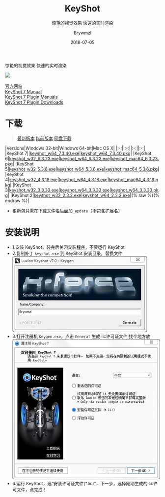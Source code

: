 ﻿---
layout:     post
title:      KeyShot
subtitle:   惊艳的视觉效果 快速的实时渲染
date:       2018-07-05
author:     Brywmzl
header-img: img/keyshot/keyshot-7-viewer-section-04.jpg
catalog: true
tags: [Keyshot]
categories: [渲染引擎]
---
惊艳的视觉效果 快速的实时渲染

<!--more-->

![](/img/keyshot/Integration_Splash_2016.png)  

[官方网站](https://www.keyshot.com/)  
[KeyShot 7 Manual](https://luxion.atlassian.net/wiki/spaces/K7M/overview)  
[KeyShot 7 Plugin Manuals](https://luxion.atlassian.net/wiki/x/WQ5JAg)  
[KeyShot 7 Plugin Downloads](https://www.keyshot.com/resources/downloads/plugins)  

# 下载
> [最新版本](https://www.keyshot.com/try/)
> [以前版本](https://www.keyshot.com/resources/downloads/previous-versions/)
> [网盘下载](https://pan.baidu.com/s/1geOKjXx)  

|Versions|Windows 32-bit|Windows 64-bit|Mac OS X|
|:-:||:-:||:-:||:-:|
|KeyShot 7||[keyshot_w64_7.3.40.exe](https://s3.amazonaws.com/download.keyshot.com/keyshot7/keyshot_w64_7.3.40.exe)|[keyshot_w64_7.3.40.pkg](https://s3.amazonaws.com/download.keyshot.com/keyshot7/keyshot_mac64_7.3.40.pkg)|
|KeyShot 6|[keyshot_w32_6.3.23.exe](http://s3.amazonaws.com/download.keyshot.com/keyshot_w32_6.3.23.exe)|[keyshot_w64_6.3.23.exe](http://s3.amazonaws.com/download.keyshot.com/keyshot_w64_6.3.23.exe)|[keyshot_mac64_6.3.23.pkg](http://s3.amazonaws.com/download.keyshot.com/keyshot_mac64_6.3.23.pkg)|
|KeyShot 5|[keyshot_w32_5.3.6.exe](http://download.keyshot.com/keyshot_w32_5.3.6.exe)|[keyshot_w64_5.3.6.exe](http://download.keyshot.com/keyshot_w64_5.3.6.exe)|[keyshot_mac64_5.3.6.pkg](http://download.keyshot.com/keyshot_mac64_5.3.6.pkg)|
|KeyShot 4|[keyshot_w32_4.3.18.exe](https://s3.amazonaws.com/download.keyshot.com/keyshot_w32_4.3.18.exe)|[keyshot_w64_4.3.18.exe](https://s3.amazonaws.com/download.keyshot.com/keyshot_w64_4.3.18.exe)|[keyshot_mac64_4.3.18.pkg](https://s3.amazonaws.com/download.keyshot.com/keyshot_mac64_4.3.18.pkg)|
|KeyShot 3|[keyshot_w32_3.3.33.exe](https://s3.amazonaws.com/download.keyshot.com/keyshot_w32_3.3.33.exe)|[keyshot_w64_3.3.33.exe](https://s3.amazonaws.com/download.keyshot.com/keyshot_w64_3.3.33.exe)|[keyshot_w64_3.3.33.pkg](https://s3.amazonaws.com/download.keyshot.com/keyshot_mac64_3.3.33.pkg)|
|KeyShot 2|[keyshot_w32_2.3.2.exe](https://s3.amazonaws.com/download.keyshot.com/keyshot_w32_2.3.2.exe)|[keyshot_w64_2.3.2.exe](https://s3.amazonaws.com/download.keyshot.com/keyshot_w64_2.3.2.exe)|{% raw %}{% endraw %}|

* 更新包只需在下载文件名后面加`_update`（不包含扩展名）  

# 安装说明  
* 1.安装 KeyShot，装完后关闭安装程序，不要运行 KeyShot
* 2.复制补丁 `keyshot.exe` 到 KeyShot 安装目录，替换文件
![](/img/keyshot/0.jpg)
* 3.打开注册机 `Keygen.exe`，点击 `Generat` 生成.lic许可证文件,找个地方放
![](/img/keyshot/1.jpg)
* 4.运行 KeyShot，选“安装许可证文件(*.lic)”，下一步，选择刚刚生成的.lic许可文件，点完成！
